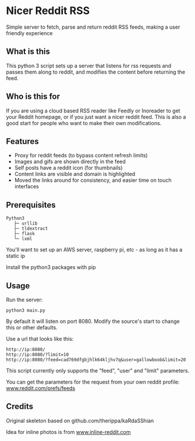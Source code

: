 # Nicer Reddit RSS
Simple server to fetch, parse and return reddit RSS feeds, making a user friendly experience

## What is this
This python 3 script sets up a server that listens for rss requests and passes them along to reddit, and modifies the content before returning the feed.

## Who is this for
If you are using a cloud based RSS reader like Feedly or Inoreader to get your Reddit homepage, or if you just want a nicer reddit feed. This is also a good start for people who want to make their own modifications.

## Features
* Proxy for reddit feeds (to bypass content refresh limits)
* Images and gifs are shown directly in the feed
* Self posts have a reddit icon (for thumbnails)
* Content links are visible and domain is highlighted
* Moved the links around for consistency, and easier time on touch interfaces

## Prerequisites

    Python3
       ├─ urllib
       ├─ tldextract
       ├─ flask
       └─ lxml

You'll want to set up an AWS server, raspberry pi, etc - as long as it has a static ip

Install the python3 packages with pip

## Usage
Run the server:

    python3 main.py

By default it will listen on port 8080. Modify the source's start to change this or other defaults.

Use a url that looks like this:

    http://ip:8080/
    http://ip:8080/?limit=10
    http://ip:8080/?feed=cad769dfgbjhlk64kljhv7q&user=gallowboob&limit=20

This script currently only supports the "feed", "user" and "limit" parameters.

You can get the parameters for the request from your own reddit profile: www.reddit.com/prefs/feeds

## Credits
Original skeleton based on github.com/therippa/kaRdaSShian

Idea for inline photos is from www.inline-reddit.com
